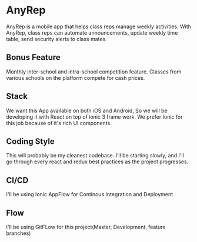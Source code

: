 # AnyRep

AnyRep is a mobile app that helps class reps manage weekly activities.
With AnyRep, class reps can automate announcements, update weekly time table, send security alerts to class mates.

## Bonus Feature
 
Monthly inter-school and intra-school competition feature. Classes from various schools on the platform compete for cash prices.

## Stack

We want this App available on both iOS and Android, So we will be developing it with React on top of ionic 3 frame work. We prefer Ionic for this job because of it's rich UI components. 

## Coding Style
This will probably be my cleanest codebase. I'll be starting slowly, and I'll go through every react and redux best practices as the project progresses.

## CI/CD
I'll be using Ionic AppFlow for Continous Integration and Deployment

## Flow

I'll be using GitFLow for this project(Master, Development, feature branches)
